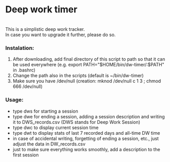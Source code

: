 <h1>Deep work timer</h1>
<br>
This is a simplistic deep work tracker.<br>
In case you want to upgrade it further, please do so.
<br>
<h3>Instalation:</h3>
<ol>
  <li>After downloading, add final directory of this script to path so that it can be used everywhere (e.g. export PATH="$HOME/bin/dw-timer/:$PATH" in .bashrc)</li>
  <li>Change the path also in the scripts (default is ~/bin/dw-timer)</li>
  <li>Make sure you have /dev/null (creation: mknod /dev/null c 1 3 ; chmod 666 /dev/null)</li>
</ol>
<h3>Usage:</h3>
<ul>
  <li>type dws for starting a session</li>
  <li>type dwe for ending a session, adding a session description and writing it to DWS_records.csv (DWS stands for Deep Work Session)</li>
  <li>type dwc to display current session time</li>
  <li>type dwt to display stats of last 7 recorded days and all-time DW time</li>
  <li>in case of accidental writing, forgetting of ending a session, etc., just adjust the data in DW_records.csv</li>
  <li>just to make sure everything works smoothly, add a description to the first session</li>
</ul>
